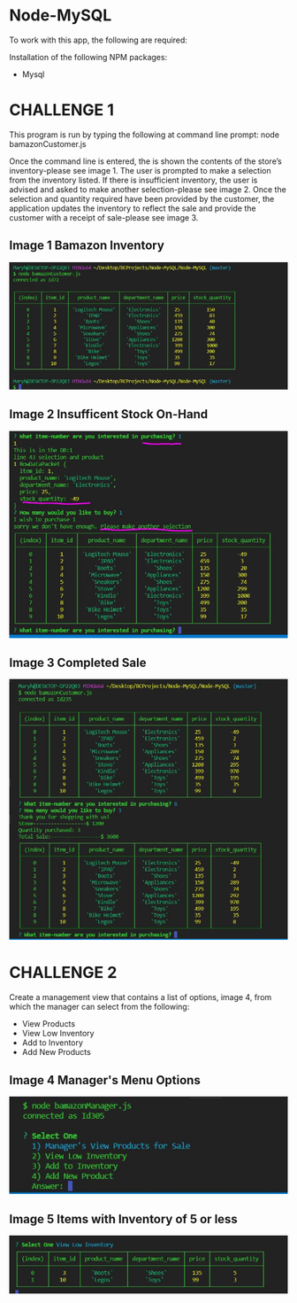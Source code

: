 # Node-MySQL


To work with this app, the following are required:


Installation of the following NPM packages:
* Mysql


# CHALLENGE 1

This program is run by typing the following at command line prompt:
node bamazonCustomer.js  

Once the command line is entered, the is shown the contents of the store’s inventory-please see image 1.
The user is prompted to make a selection from the inventory listed. If there is insufficient inventory, the user is advised and asked to make another selection-please see image 2.
Once the selection and quantity required have been provided by the customer, the application updates the inventory to reflect the sale and provide the customer with a receipt of sale-please see image 3.


## Image 1 Bamazon Inventory
![Bamazon Inventory](./images/inventory.jpg)


## Image 2 Insufficent Stock On-Hand
![Item not Available](./images/outofstock.jpg)


## Image 3 Completed Sale
![Completed Sale](./images/completedSale.jpg)

# CHALLENGE 2
Create a management view that contains a list of options, image 4, from which the manager can select from the following:
* View Products
* View Low Inventory
* Add to Inventory
* Add New Products




## Image 4 Manager's Menu Options
![Manager's Selection Options](./images/managerslst.jpg)



## Image 5 Items with Inventory of 5 or less
![Manager's Selection Options](./images/low-inventory.jpg)